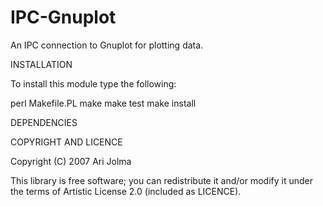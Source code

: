 IPC-Gnuplot
===========

An IPC connection to Gnuplot for plotting data.

INSTALLATION

To install this module type the following:

   perl Makefile.PL
   make
   make test
   make install

DEPENDENCIES

COPYRIGHT AND LICENCE

Copyright (C) 2007 Ari Jolma

This library is free software; you can redistribute it and/or modify
it under the terms of Artistic License 2.0 (included as LICENCE).
